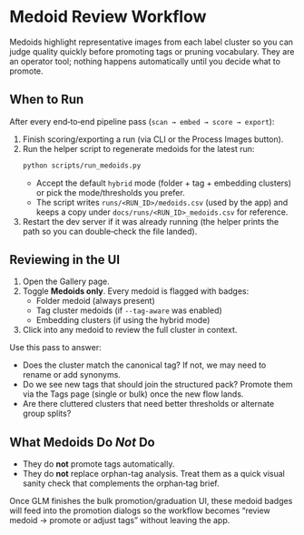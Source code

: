 # Medoid Review Workflow

Medoids highlight representative images from each label cluster so you can judge
quality quickly before promoting tags or pruning vocabulary. They are an
operator tool; nothing happens automatically until you decide what to promote.

## When to Run

After every end‑to‑end pipeline pass (`scan → embed → score → export`):

1. Finish scoring/exporting a run (via CLI or the Process Images button).
2. Run the helper script to regenerate medoids for the latest run:
   ```bash
   python scripts/run_medoids.py
   ```
   * Accept the default `hybrid` mode (folder + tag + embedding clusters) or
     pick the mode/thresholds you prefer.
   * The script writes `runs/<RUN_ID>/medoids.csv` (used by the app) and keeps a
     copy under `docs/runs/<RUN_ID>_medoids.csv` for reference.
3. Restart the dev server if it was already running (the helper prints the path
   so you can double‑check the file landed).

## Reviewing in the UI

1. Open the Gallery page.
2. Toggle **Medoids only**. Every medoid is flagged with badges:
   * Folder medoid (always present)
   * Tag cluster medoids (if `--tag-aware` was enabled)
   * Embedding clusters (if using the hybrid mode)
3. Click into any medoid to review the full cluster in context.

Use this pass to answer:
- Does the cluster match the canonical tag? If not, we may need to rename or
  add synonyms.
- Do we see new tags that should join the structured pack? Promote them via the
  Tags page (single or bulk) once the new flow lands.
- Are there cluttered clusters that need better thresholds or alternate group
  splits?

## What Medoids Do *Not* Do

- They do **not** promote tags automatically.
- They do **not** replace orphan-tag analysis. Treat them as a quick visual
  sanity check that complements the orphan‑tag brief.

Once GLM finishes the bulk promotion/graduation UI, these medoid badges will
feed into the promotion dialogs so the workflow becomes “review medoid → promote
or adjust tags” without leaving the app.
